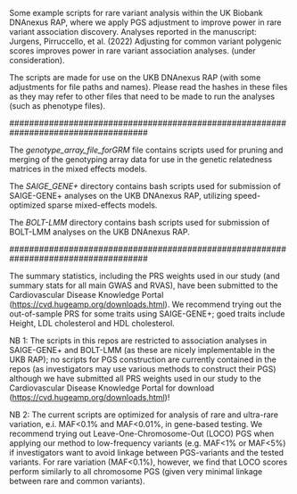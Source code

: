 Some example scripts for rare variant analysis within the UK Biobank DNAnexus RAP, where we apply PGS adjustment to improve power in rare variant association discovery. Analyses reported in the manuscript: Jurgens, Pirruccello, et al. (2022) Adjusting for common variant polygenic scores improves power in rare variant association analyses. (under consideration). 

The scripts are made for use on the UKB DNAnexus RAP (with some adjustments for file paths and names). Please read the hashes in these files as they may refer to other files that need to be made to run the analyses (such as phenotype files).


####################################################################################


The _genotype_array_file_forGRM_ file contains scripts used for pruning and merging of the genotyping array data for use in the genetic relatedness matrices in the mixed effects models.


The _SAIGE_GENE+_ directory contains bash scripts used for submission of SAIGE-GENE+ analyses on the UKB DNAnexus RAP, utilizing speed-optimized sparse mixed-effects models.


The _BOLT-LMM_ directory contains bash scripts used for submission of BOLT-LMM analyses on the UKB DNAnexus RAP.


####################################################################################

The summary statistics, including the PRS weights used in our study (and summary stats for all main GWAS and RVAS), have been submitted to the Cardiovascular Disease Knowledge Portal (https://cvd.hugeamp.org/downloads.html). We recommend trying out the out-of-sample PRS for some traits using SAIGE-GENE+; goed traits include Height, LDL cholesterol and HDL cholesterol.


NB 1: The scripts in this repos are restricted to association analyses in SAIGE-GENE+ and BOLT-LMM (as these are nicely implementable in the UKB RAP); no scripts for PGS construction are currently contained in the repos (as investigators may use various methods to construct their PGS) although we have submitted all PRS weights used in our study to the Cardiovascular Disease Knowledge Portal for download (https://cvd.hugeamp.org/downloads.html)! 

NB 2: The current scripts are optimized for analysis of rare and ultra-rare variation, e.i. MAF<0.1% and MAF<0.01%, in gene-based testing. We recommend trying out Leave-One-Chromosome-Out (LOCO) PGS when applying our method to low-frequency variants (e.g. MAF<1% or MAF<5%) if investigators want to avoid linkage between PGS-variants and the tested variants. For rare variation (MAF<0.1%), however, we find that LOCO scores perform similarly to all chromosome PGS (given very minimal linkage between rare and common variants).
